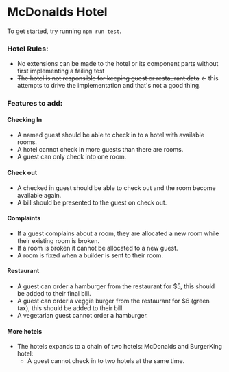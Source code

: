 # McDonalds Hotel 

To get started, try running `npm run test`. 

### Hotel Rules: 
- No extensions can be made to the hotel or its component parts without first implementing a failing test
- ~~The hotel is not responsible for keeping guest or restaurant data~~ <- this attempts to drive the implementation and that's not a good thing.

### Features to add: 

#### Checking In
- A named guest should be able to check in to a hotel with available rooms.
- A hotel cannot check in more guests than there are rooms.
- A guest can only check into one room.

#### Check out
- A checked in guest should be able to check out and the room become available again.
- A bill should be presented to the guest on check out.

#### Complaints
- If a guest complains about a room, they are allocated a new room while their existing room is broken.
- If a room is broken it cannot be allocated to a new guest.
- A room is fixed when a builder is sent to their room.

#### Restaurant
- A guest can order a hamburger from the restaurant for $5, this should be added to their final bill.
- A guest can order a veggie burger from the restaurant for $6 (green tax), this should be added to their bill.
- A vegetarian guest cannot order a hamburger.

#### More hotels
- The hotels expands to a chain of two hotels: McDonalds and BurgerKing hotel:
  - A guest cannot check in to two hotels at the same time.
